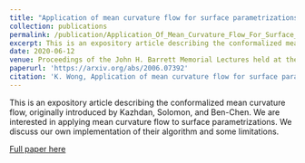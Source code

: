 ```yaml
---
title: "Application of mean curvature flow for surface parametrizations"
collection: publications
permalink: /publication/Application_Of_Mean_Curvature_Flow_For_Surface_Parametrizations
excerpt: This is an expository article describing the conformalized mean curvature flow, originally introduced by Kazhdan, Solomon, and Ben-Chen. We are interested in applying mean curvature flow to surface parametrizations. We discuss our own implementation of their algorithm and some limitations.
date: 2020-06-12
venue: Proceedings of the John H. Barrett Memorial Lectures held at the University of Tennessee
paperurl: 'https://arxiv.org/abs/2006.07392'
citation: 'K. Wong, Application of mean curvature flow for surface parametrization; Proceedings of the John H. Barrett Memorial Lectures held at the University of Tennessee, May 29-June 1, 2018.'
---
```

This is an expository article describing the conformalized mean curvature flow, originally introduced by Kazhdan, Solomon, and Ben-Chen. We are interested in applying mean curvature flow to surface parametrizations. We discuss our own implementation of their algorithm and some limitations.

[Full paper here](https://arxiv.org/abs/2006.07392)
